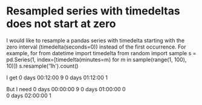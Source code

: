 
# Resampled series with timedeltas does not start at zero

I would like to resample a pandas series with timedelta starting with the zero interval (timedelta(seconds=0)) instead of the first occurrence.
For example, for
from datetime import timedelta
from random import sample
s = pd.Series(1, index=[timedelta(minutes=m) for m in sample(range(1, 100), 10)])
s.resample('1h').count()

I get
0 days 00:12:00    9
0 days 01:12:00    1

But I need
0 days 00:00:00    9
0 days 01:00:00    0    
0 days 02:00:00    1


        